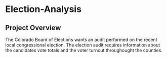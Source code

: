 # Election-Analysis

## Project Overview
The Colorado Board of Elections wants an audit performed on the recent local congressional election. The election audit requires information about the candidates vote totals and the voter turnout throughought the counties.